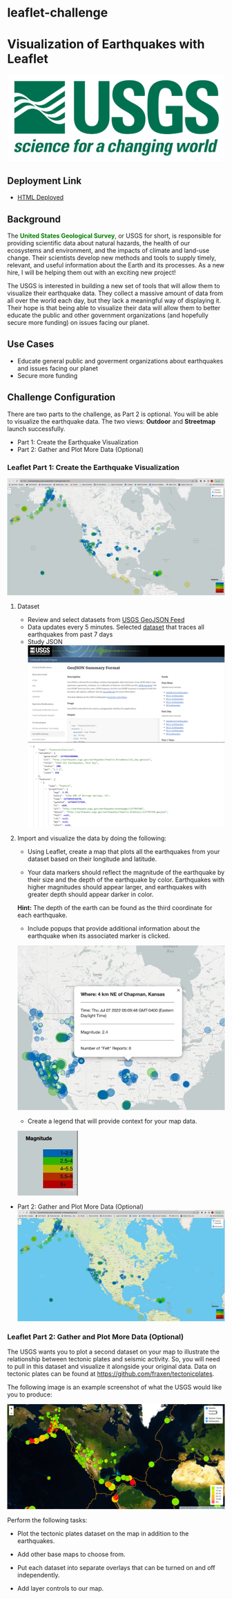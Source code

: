 # leaflet-challenge

# Visualization of Earthquakes with Leaflet
![USGS](./Images/1-Logo.png)

## Deployment Link
- [HTML Deployed](https://tanishacooper.github.io/leaflet-challenge/)

## Background
The <span style="color: green"> **United States Geological Survey**</span>, or USGS for short, is responsible for providing scientific data about natural hazards, the health of our ecosystems and environment, and the impacts of climate and land-use change. Their scientists develop new methods and tools to supply timely, relevant, and useful information about the Earth and its processes. As a new hire, I will be helping them out with an exciting new project!

The USGS is interested in building a new set of tools that will allow them to visualize their earthquake data. They collect a massive amount of data from all over the world each day, but they lack a meaningful way of displaying it. Their hope is that being able to visualize their data will allow them to better educate the public and other government organizations (and hopefully secure more funding) on issues facing our planet.

## Use Cases
- Educate general public and goverment organizations about earthquakes and issues facing our planet
- Secure more funding

## Challenge Configuration
There are two parts to the challenge, as Part 2 is optional. You will be able to visualize the earthquake data. The two views: **Outdoor** and **Streetmap** launch successfully.

- Part 1: Create the Earthquake Visualization
- Part 2: Gather and Plot More Data (Optional)

### Leaflet Part 1: Create the Earthquake Visualization

![Grayscale](./Images/grayscale.jpg "Grayscale View")

1. Dataset
    - Review and select datasets from [USGS GeoJSON Feed](https://earthquake.usgs.gov/earthquakes/feed/v1.0/geojson.php)
    - Data updates every 5 minutes. Selected [dataset](https://earthquake.usgs.gov/earthquakes/feed/v1.0/summary/all_week.geojson) that traces all earthquakes from past 7 days 
    - Study JSON
    ![USGS Site](./Images/3-Data.png)
    ![JSON Data](./Images/4-JSON.png)

2. Import and visualize the data by doing the following:

    - Using Leaflet, create a map that plots all the earthquakes from your dataset based on their longitude and latitude.

    - Your data markers should reflect the magnitude of the earthquake by their size and the depth of the earthquake by color. Earthquakes with higher magnitudes should appear larger, and earthquakes with greater depth should appear darker in color.

    **Hint:** The depth of the earth can be found as the third coordinate for each earthquake.

    - Include popups that provide additional information about the earthquake when its associated marker is clicked.

    ![bindPopup](./Images/bindPopup.jpg)

    - Create a legend that will provide context for your map data.

    ![legend](./Images/legend.jpg)

- Part 2: Gather and Plot More Data (Optional)
![Outdoors](./Images/outdoors.jpg)


### Leaflet Part 2: Gather and Plot More Data (Optional)

The USGS wants you to plot a second dataset on your map to illustrate the relationship between tectonic plates and seismic activity. So, you will need to pull in this dataset and visualize it alongside your original data. Data on tectonic plates can be found at <https://github.com/fraxen/tectonicplates>.

The following image is an example screenshot of what the USGS would like you to produce:

![5-Advanced](Images/5-Advanced.png)

Perform the following tasks: 

* Plot the tectonic plates dataset on the map in addition to the earthquakes.

* Add other base maps to choose from.

* Put each dataset into separate overlays that can be turned on and off independently.

* Add layer controls to our map.
